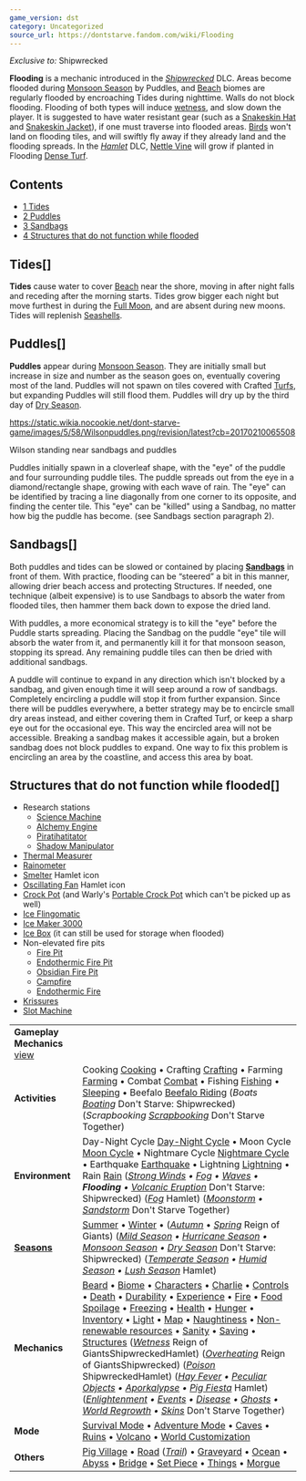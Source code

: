```yaml
---
game_version: dst
category: Uncategorized
source_url: https://dontstarve.fandom.com/wiki/Flooding
---
```


*Exclusive to:* Shipwrecked

**Flooding** is a mechanic introduced in the *[Shipwrecked](/wiki/Don%27t_Starve:_Shipwrecked "Don't Starve: Shipwrecked")* DLC. Areas become flooded during [Monsoon Season](/wiki/Monsoon_Season "Monsoon Season") by Puddles, and [Beach](/wiki/Beach "Beach") biomes are regularly flooded by encroaching Tides during nighttime. Walls do not block flooding. Flooding of both types will induce [wetness](/wiki/Wetness "Wetness"), and slow down the player. It is suggested to have water resistant gear (such as a [Snakeskin Hat](/wiki/Snakeskin_Hat "Snakeskin Hat") and [Snakeskin Jacket](/wiki/Snakeskin_Jacket "Snakeskin Jacket")), if one must traverse into flooded areas. [Birds](/wiki/Birds "Birds") won't land on flooding tiles, and will swiftly fly away if they already land and the flooding spreads. In the *[Hamlet](/wiki/Hamlet "Hamlet")* DLC, [Nettle Vine](/wiki/Nettle_Vine "Nettle Vine") will grow if planted in Flooding [Dense Turf](/wiki/Dense_Turf "Dense Turf").

## Contents

* [1 Tides](#Tides)
* [2 Puddles](#Puddles)
* [3 Sandbags](#Sandbags)
* [4 Structures that do not function while flooded](#Structures_that_do_not_function_while_flooded)

## Tides[]

**Tides** cause water to cover [Beach](/wiki/Beach "Beach") near the shore, moving in after night falls and receding after the morning starts. Tides grow bigger each night but move furthest in during the [Full Moon](/wiki/Moon_Cycle "Moon Cycle"), and are absent during new moons. Tides will replenish [Seashells](/wiki/Seashells "Seashells").

## Puddles[]

**Puddles** appear during [Monsoon Season](/wiki/Monsoon_Season "Monsoon Season"). They are initially small but increase in size and number as the season goes on, eventually covering most of the land. Puddles will not spawn on tiles covered with Crafted [Turfs](/wiki/Turfs "Turfs"), but expanding Puddles will still flood them. Puddles will dry up by the third day of [Dry S](/wiki/Dry_Season "Dry Season")[eason](/wiki/Dry_Season "Dry Season").

 https://static.wikia.nocookie.net/dont-starve-game/images/5/58/Wilsonpuddles.png/revision/latest?cb=20170210065508 

Wilson standing near sandbags and puddles

 

Puddles initially spawn in a cloverleaf shape, with the "eye" of the puddle and four surrounding puddle tiles. The puddle spreads out from the eye in a diamond/rectangle shape, growing with each wave of rain. The "eye" can be identified by tracing a line diagonally from one corner to its opposite, and finding the center tile. This "eye" can be "killed" using a Sandbag, no matter how big the puddle has become. (see Sandbags section paragraph 2).

## Sandbags[]

Both puddles and tides can be slowed or contained by placing **[Sandbags](/wiki/Sandbag "Sandbag")** in front of them. With practice, flooding can be “steered” a bit in this manner, allowing drier beach access and protecting Structures. If needed, one technique (albeit expensive) is to use Sandbags to absorb the water from flooded tiles, then hammer them back down to expose the dried land.

With puddles, a more economical strategy is to kill the "eye" before the Puddle starts spreading. Placing the Sandbag on the puddle "eye" tile will absorb the water from it, and permanently kill it for that monsoon season, stopping its spread. Any remaining puddle tiles can then be dried with additional sandbags.

A puddle will continue to expand in any direction which isn't blocked by a sandbag, and given enough time it will seep around a row of sandbags. Completely encircling a puddle will stop it from further expansion. Since there will be puddles everywhere, a better strategy may be to encircle small dry areas instead, and either covering them in Crafted Turf, or keep a sharp eye out for the occasional eye. This way the encircled area will not be accessible. Breaking a sandbag makes it accessible again, but a broken sandbag does not block puddles to expand. One way to fix this problem is encircling an area by the coastline, and access this area by boat.

## Structures that do not function while flooded[]

* Research stations
  + [Science Machine](/wiki/Science_Machine "Science Machine")
  + [Alchemy Engine](/wiki/Alchemy_Engine "Alchemy Engine")
  + [Piratihatitator](/wiki/Piratihatitator "Piratihatitator")
  + [Shadow Manipulator](/wiki/Shadow_Manipulator "Shadow Manipulator")
* [Thermal Measurer](/wiki/Thermal_Measurer "Thermal Measurer")
* [Rainometer](/wiki/Rainometer "Rainometer")
* [Smelter](/wiki/Smelter "Smelter") Hamlet icon
* [Oscillating Fan](/wiki/Oscillating_Fan "Oscillating Fan") Hamlet icon
* [Crock Pot](/wiki/Crock_Pot "Crock Pot") (and Warly's [Portable Crock Pot](/wiki/Portable_Crock_Pot "Portable Crock Pot") which can't be picked up as well)
* [Ice Flingomatic](/wiki/Ice_Flingomatic "Ice Flingomatic")
* [Ice Maker 3000](/wiki/Ice_Maker_3000 "Ice Maker 3000")
* [Ice Box](/wiki/Ice_Box "Ice Box") (it can still be used for storage when flooded)
* Non-elevated fire pits
  + [Fire Pit](/wiki/Fire_Pit "Fire Pit")
  + [Endothermic Fire Pit](/wiki/Endothermic_Fire#Endothermic_Fire_Pit "Endothermic Fire")
  + [Obsidian Fire Pit](/wiki/Obsidian_Fire_Pit "Obsidian Fire Pit")
  + [Campfire](/wiki/Campfire "Campfire")
  + [Endothermic Fire](/wiki/Endothermic_Fire "Endothermic Fire")
* [Krissures](/wiki/Krissure "Krissure")
* [Slot Machine](/wiki/Slot_Machine "Slot Machine")

|  |  |
| --- | --- |
| **Gameplay Mechanics** [view](/wiki/Template:Gameplay "Template:Gameplay") | |
| **Activities** | Cooking [Cooking](/wiki/Cooking "Cooking") • Crafting [Crafting](/wiki/Crafting "Crafting") • Farming [Farming](/wiki/Farming "Farming") • Combat [Combat](/wiki/Combat "Combat") • Fishing [Fishing](/wiki/Fishing "Fishing") • [Sleeping](/wiki/Sleeping "Sleeping") • Beefalo [Beefalo Riding](/wiki/Beefalo "Beefalo")  (*Boats [Boating](/wiki/Boats "Boats")* Don't Starve: Shipwrecked) (*Scrapbooking [Scrapbooking](/wiki/Scrapbooking "Scrapbooking")* Don't Starve Together) |
| **Environment** | Day-Night Cycle [Day-Night Cycle](/wiki/Day-Night_Cycle "Day-Night Cycle") • Moon Cycle [Moon Cycle](/wiki/Moon_Cycle "Moon Cycle") • Nightmare Cycle [Nightmare Cycle](/wiki/Nightmare_Cycle "Nightmare Cycle") • Earthquake [Earthquake](/wiki/Earthquake "Earthquake") • Lightning [Lightning](/wiki/Lightning "Lightning") • Rain [Rain](/wiki/Rain "Rain")  (*[Strong Winds](/wiki/Strong_Winds "Strong Winds") • [Fog](/wiki/Fog "Fog") • [Waves](/wiki/Waves "Waves") • **Flooding** • [Volcanic Eruption](/wiki/Volcano/Object#Eruptions "Volcano/Object")* Don't Starve: Shipwrecked) (*[Fog](/wiki/Fog#Hamlet "Fog")* Hamlet) (*[Moonstorm](/wiki/Moonstorm "Moonstorm") • [Sandstorm](/wiki/Sandstorm "Sandstorm")* Don't Starve Together) |
| **[Seasons](/wiki/Seasons "Seasons")** | [Summer](/wiki/Seasons/Summer "Seasons/Summer") • [Winter](/wiki/Seasons/Winter "Seasons/Winter") • (*[Autumn](/wiki/Seasons/Autumn "Seasons/Autumn")* • *[Spring](/wiki/Seasons/Spring "Seasons/Spring")* Reign of Giants)  (*[Mild Season](/wiki/Seasons/Mild "Seasons/Mild") • [Hurricane Season](/wiki/Seasons/Hurricane "Seasons/Hurricane") • [Monsoon Season](/wiki/Seasons/Monsoon "Seasons/Monsoon") • [Dry Season](/wiki/Seasons/Dry "Seasons/Dry")* Don't Starve: Shipwrecked) (*[Temperate Season](/wiki/Seasons/Temperate "Seasons/Temperate") • [Humid Season](/wiki/Seasons/Humid "Seasons/Humid") • [Lush Season](/wiki/Seasons/Lush "Seasons/Lush")* Hamlet) |
| **Mechanics** | [Beard](/wiki/Beard "Beard") • [Biome](/wiki/Biome "Biome") • [Characters](/wiki/Characters "Characters") • [Charlie](/wiki/Charlie_(Night_Monster) "Charlie (Night Monster)") • [Controls](/wiki/Controls "Controls") • [Death](/wiki/Death "Death") • [Durability](/wiki/Durability "Durability") • [Experience](/wiki/Experience "Experience") • [Fire](/wiki/Fire "Fire") • [Food Spoilage](/wiki/Food#Food_Spoilage "Food") • [Freezing](/wiki/Freezing "Freezing") • [Health](/wiki/Health "Health") • [Hunger](/wiki/Hunger "Hunger") • [Inventory](/wiki/Inventory "Inventory") • [Light](/wiki/Light "Light") • [Map](/wiki/Map "Map") • [Naughtiness](/wiki/Krampus#Naughtiness "Krampus") • [Non-renewable resources](/wiki/Non-renewable_resources "Non-renewable resources") • [Sanity](/wiki/Sanity "Sanity") • [Saving](/wiki/Saving "Saving") • [Structures](/wiki/Structures "Structures")  (*[Wetness](/wiki/Wetness "Wetness")* Reign of GiantsShipwreckedHamlet) (*[Overheating](/wiki/Overheating "Overheating")* Reign of GiantsShipwrecked) (*[Poison](/wiki/Poison "Poison")* ShipwreckedHamlet) (*[Hay Fever](/wiki/Hay_Fever "Hay Fever") • [Peculiar Objects](/wiki/Peculiar_Objects "Peculiar Objects") • [Aporkalypse](/wiki/Aporkalypse "Aporkalypse") • [Pig Fiesta](/wiki/Pig_Fiesta "Pig Fiesta")* Hamlet) (*[Enlightenment](/wiki/Enlightenment "Enlightenment") • [Events](/wiki/Category:Events "Category:Events") • [Disease](/wiki/Disease "Disease") • [Ghosts](/wiki/Ghost_Characters "Ghost Characters") • [World Regrowth](/wiki/Regrowth "Regrowth") • [Skins](/wiki/Skins "Skins")* Don't Starve Together) |
| **Mode** | [Survival Mode](/wiki/Survival_Mode "Survival Mode") • [Adventure Mode](/wiki/Adventure_Mode "Adventure Mode") • [Caves](/wiki/Caves "Caves") • [Ruins](/wiki/Ruins "Ruins") • [Volcano](/wiki/Volcano "Volcano") • [World Customization](/wiki/World_Customization "World Customization") |
| **Others** | [Pig Village](/wiki/Pig_Village "Pig Village") • [Road](/wiki/Road "Road") (*[Trail](/wiki/Trail "Trail")*) • [Graveyard](/wiki/Graveyard "Graveyard") • [Ocean](/wiki/Ocean "Ocean") • [Abyss](/wiki/Abyss "Abyss") • [Bridge](/wiki/Bridge "Bridge") • [Set Piece](/wiki/Set_Piece "Set Piece") • [Things](/wiki/Things "Things") • [Morgue](/wiki/Morgue "Morgue") |